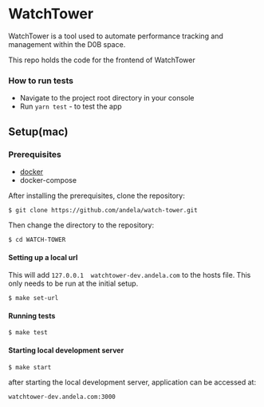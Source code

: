 # WatchTower

WatchTower is a tool used to automate performance tracking and management within the D0B space.

This repo holds the code for the frontend of WatchTower


### How to run tests
  * Navigate to the project root directory in your console
  * Run `yarn test` - to test the app


## Setup(mac)
### Prerequisites

- [docker](https://docs.docker.com/)
- docker-compose

After installing the prerequisites, clone the repository:
```
$ git clone https://github.com/andela/watch-tower.git
```
Then change the directory to the repository:
```
$ cd WATCH-TOWER
```
#### Setting up a local url
This will add `127.0.0.1  watchtower-dev.andela.com` to the hosts file.
This only needs to be run at the initial setup.
```
$ make set-url
```
#### Running tests
```
$ make test
```
#### Starting local development server
```
$ make start
```
after starting the local development server, application can be accessed at:
```
watchtower-dev.andela.com:3000
```




  
